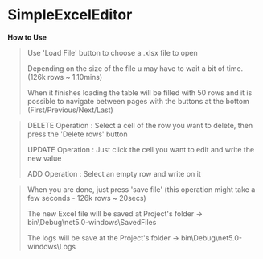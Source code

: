 # SimpleExcelEditor

**How to Use** 
 > Use 'Load File' button to choose a .xlsx file to open
 >
 > Depending on the size of the file u may have to wait a bit of time. (126k rows ~ 1.10mins)
 >
 > When it finishes loading the table will be filled with 50 rows and it is possible to navigate between pages with the buttons at the bottom (First/Previous/Next/Last)


 > DELETE Operation : Select a cell of the row you want to delete, then press the 'Delete rows' button 
 >
 > UPDATE Operation : Just click the cell you want to edit and write the new value
 >
 > ADD    Operation : Select an empty row and write on it 


  > When you are done, just press 'save file' (this operation might take a few seconds - 126k rows ~ 20secs) 
  >
  > The new Excel file will be saved at Project's folder -> bin\Debug\net5.0-windows\SavedFiles
  >
  > The logs will be save at the Project's folder -> bin\Debug\net5.0-windows\Logs
